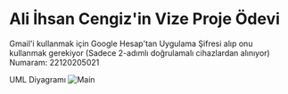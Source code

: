 # Ali İhsan Cengiz'in Vize Proje Ödevi
Gmail'i kullanmak için Google Hesap'tan Uygulama Şifresi alıp onu kullanmak gerekiyor (Sadece 2-adımlı doğrulamalı cihazlardan alınıyor)  
Numaram: 22120205021

UML Diyagramı
![Main](https://user-images.githubusercontent.com/114666023/230055083-ba322c68-98cd-401b-b99b-c92ffaf6dbdf.png)
